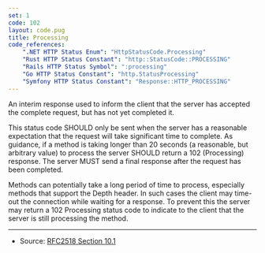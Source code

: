 ```yaml
---
set: 1
code: 102
layout: code.pug
title: Processing
code_references:
    ".NET HTTP Status Enum": "HttpStatusCode.Processing"
    "Rust HTTP Status Constant": "http::StatusCode::PROCESSING"
    "Rails HTTP Status Symbol": ":processing"
    "Go HTTP Status Constant": "http.StatusProcessing"
    "Symfony HTTP Status Constant": "Response::HTTP_PROCESSING"
---
```


An interim response used to inform the client that the server has accepted the complete request, but has not yet completed it.

This status code SHOULD only be sent when the server has a reasonable expectation that the request will take significant time to complete. As guidance, if a method is taking longer than 20 seconds (a reasonable, but arbitrary value) to process the server SHOULD return a 102 (Processing) response. The server MUST send a final response after the request has been completed.

Methods can potentially take a long period of time to process, especially methods that support the Depth header. In such cases the client may time-out the connection while waiting for a response. To prevent this the server may return a 102 Processing status code to indicate to the client that the server is still processing the method.

---

* Source: [RFC2518 Section 10.1][1]

[1]: <https://tools.ietf.org/html/rfc2518#section-10.1>
